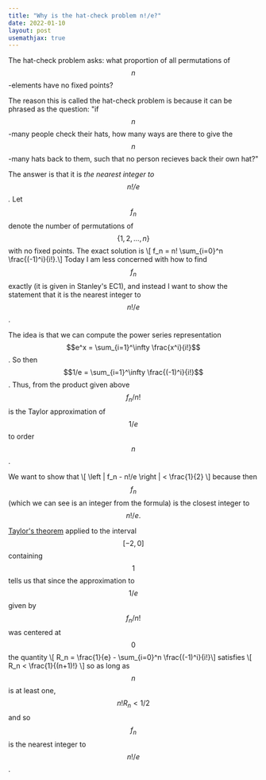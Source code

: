 ```yaml
---
title: "Why is the hat-check problem n!/e?"
date: 2022-01-10
layout: post
usemathjax: true
---
```


The hat-check problem asks: what proportion of
all permutations of $$n$$-elements have no fixed points?

The reason this is called the hat-check problem is because it 
can be phrased as the question: "if $$n$$-many people check their
hats, how many ways are there to  give the $$n$$-many hats back
to them, such that no person recieves back their own hat?"

The answer is that it is *the nearest integer to $$n!/e$$.*
Let $$f_n$$ denote the number of permutations of $$\{1,2,\ldots, n\}$$
with no fixed points.
The exact solution is
\\[ f_n = n! \sum_{i=0}^n \frac{(-1)^i}{i!}.\\]
Today I am less concerned with how to find $$f_n$$ exactly (it is given
in Stanley's EC1), and instead I want to show the
statement that it is the nearest integer to $$n!/e$$. 

The idea is that we can compute the power series
representation $$e^x = \sum_{i=1}^\infty \frac{x^i}{i!}$$.
So then $$1/e = \sum_{i=1}^\infty \frac{(-1)^i}{i!}$$.
Thus, from the product given above
$$f_n/n!$$ is the Taylor approximation of $$1/e$$ to order $$n$$.

We want to show that 
\\[ \left | f_n - n!/e \right | < \frac{1}{2} \\]
because then $$f_n$$ (which we can see is an integer from the formula)
is the closest integer to $$n!/e.$$

[Taylor's theorem](https://en.wikipedia.org/wiki/Taylor%27s_theorem#Explicit_formulas_for_the_remainder) applied to the interval 
$$[-2,0]$$ containing $$1$$
tells us that since the approximation to $$1/e$$ given by $$f_n/n!$$
was centered at $$0$$ the quantity 
\\[ R_n = \frac{1}{e} - \sum_{i=0}^n \frac{(-1)^i}{i!}\\]
satisfies
\\[ R_n < \frac{1}{(n+1)!} \\]
so as long as $$n$$ is at least one, $$n! R_n < 1/2$$ and so $$f_n$$
is the nearest integer to $$n!/e$$.


